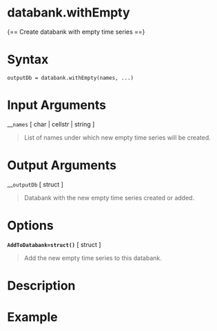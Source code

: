 # databank.withEmpty

{== Create databank with empty time series ==}


# Syntax

    outputDb = databank.withEmpty(names, ...)


# Input Arguments

__`names` [ char | cellstr | string ] 
> 
> List of names under which
> new empty time series will be created.
> 

# Output Arguments

__`outputDb` [ struct ] 
> 
> Databank with the new empty time series
> created or added.
> 

# Options

__`AddToDatabank=struct()`__ [ struct ] 
> 
> Add the new empty time series to this databank.
> 

# Description


# Example


